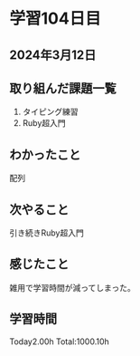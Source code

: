 # 学習104日目
## 2024年3月12日
## 取り組んだ課題一覧
1. タイピング練習
2. Ruby超入門
## わかったこと
配列
## 次やること
引き続きRuby超入門
## 感じたこと
雑用で学習時間が減ってしまった。
## 学習時間
 Today2.00h
 Total:1000.10h
